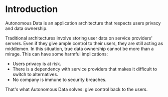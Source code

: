 # Introduction

Autonomous Data is an application architecture that respects users privacy and data ownership.

Traditional architectures involve storing user data on service providers' servers. Even if they give ample control to their users, they are still acting as middlemen. In this situation, true data ownership cannot be more than a mirage. This can have some harmful implications:

- Users privacy is at risk.
- There is a dependency with service providers that makes it difficult to switch to alternatives.
- No company is immune to security breaches.

That's what Autonomous Data solves: give control back to the users.
